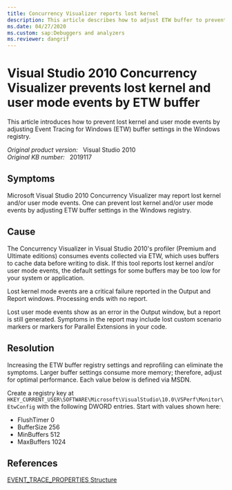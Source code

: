 ```yaml
---
title: Concurrency Visualizer reports lost kernel
description: This article describes how to adjust ETW buffer to prevent lost kernel and user mode events reported by Visual Studio 2010 Concurrency Visualizer.
ms.date: 04/27/2020
ms.custom: sap:Debuggers and analyzers
ms.reviewer: dangrif
---
```

# Visual Studio 2010 Concurrency Visualizer prevents lost kernel and user mode events by ETW buffer

This article introduces how to prevent lost kernel and user mode events by adjusting Event Tracing for Windows (ETW) buffer settings in the Windows registry.

_Original product version:_ &nbsp; Visual Studio 2010  
_Original KB number:_ &nbsp; 2019117

## Symptoms

Microsoft Visual Studio 2010 Concurrency Visualizer may report lost kernel and/or user mode events. One can prevent lost kernel and/or user mode events by adjusting ETW buffer settings in the Windows registry.

## Cause

The Concurrency Visualizer in Visual Studio 2010's profiler (Premium and Ultimate editions) consumes events collected via ETW, which uses buffers to cache data before writing to disk. If this tool reports lost kernel and/or user mode events, the default settings for some buffers may be too low for your system or application.

Lost kernel mode events are a critical failure reported in the Output and Report windows. Processing ends with no report.

Lost user mode events show as an error in the Output window, but a report is still generated. Symptoms in the report may include lost custom scenario markers or markers for Parallel Extensions in your code.

## Resolution

Increasing the ETW buffer registry settings and reprofiling can eliminate the symptoms. Larger buffer settings consume more memory; therefore, adjust for optimal performance. Each value below is defined via MSDN.

Create a registry key at `HKEY_CURRENT_USER\SOFTWARE\Microsoft\VisualStudio\10.0\VSPerf\Monitor\EtwConfig` with the following DWORD entries. Start with values shown here:

- FlushTimer 0
- BufferSize 256
- MinBuffers 512
- MaxBuffers 1024

## References

[EVENT_TRACE_PROPERTIES Structure](/windows/win32/api/evntrace/ns-evntrace-event_trace_properties)
